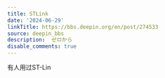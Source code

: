 ```yaml
---
title: STLink
date: '2024-06-29'
linkTitle: https://bbs.deepin.org/en/post/274533
source: deepin_bbs
description:  ゼロから 
disable_comments: true
---
```

有人用过ST-Lin
